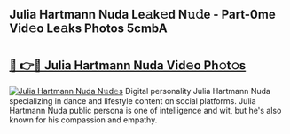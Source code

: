 ## Julia Hartmann Nuda Le𝚊k𝚎d N𝚞𝚍e - Part-0me Vid𝚎o Le𝚊ks Photos 5cmbA

# <h2><a href="http://fbeeibb.evod.top/?m=Julia+Hartmann+Nuda">🔗 👉🔴 Julia Hartmann Nuda Vid𝚎o Ph𝚘t𝚘s</a></h2>

[![Julia Hartmann Nuda N𝚞d𝚎s](https://i.imgur.com/8V9OHl7.gif)](http://fbeeibb.evod.top/?m=Julia+Hartmann+Nuda)
Digital personality Julia Hartmann Nuda specializing in dance and lifestyle content on social platforms. Julia Hartmann Nuda public persona is one of intelligence and wit, but he's also known for his compassion and empathy. 
